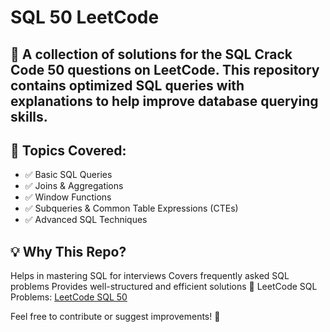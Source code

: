 # SQL 50 LeetCode

## 🚀 A collection of solutions for the SQL Crack Code 50 questions on LeetCode. This repository contains optimized SQL queries with explanations to help improve database querying skills.

## 📌 Topics Covered:
- ✅ Basic SQL Queries
- ✅ Joins & Aggregations
- ✅ Window Functions
- ✅ Subqueries & Common Table Expressions (CTEs)
- ✅ Advanced SQL Techniques

## 💡 Why This Repo?
Helps in mastering SQL for interviews
Covers frequently asked SQL problems
Provides well-structured and efficient solutions
🔗 LeetCode SQL Problems: [LeetCode SQL 50](https://leetcode.com/studyplan/top-sql-50/)

Feel free to contribute or suggest improvements! 🚀
